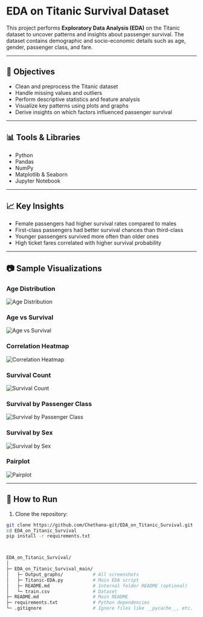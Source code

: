 # EDA on Titanic Survival Dataset

This project performs **Exploratory Data Analysis (EDA)** on the Titanic dataset to uncover patterns and insights about passenger survival. The dataset contains demographic and socio-economic details such as age, gender, passenger class, and fare.

---

## 📌 Objectives
- Clean and preprocess the Titanic dataset  
- Handle missing values and outliers  
- Perform descriptive statistics and feature analysis  
- Visualize key patterns using plots and graphs  
- Derive insights on which factors influenced passenger survival  

---

## 📊 Tools & Libraries
- Python  
- Pandas  
- NumPy  
- Matplotlib & Seaborn  
- Jupyter Notebook  

---

## 📈 Key Insights
- Female passengers had higher survival rates compared to males  
- First-class passengers had better survival chances than third-class  
- Younger passengers survived more often than older ones  
- High ticket fares correlated with higher survival probability  

---

## 📷 Sample Visualizations

### Age Distribution
![Age Distribution](EDA_on_Titanic_Survival_main/Output_graphs/Age-Distribution.png)

### Age vs Survival
![Age vs Survival](EDA_on_Titanic_Survival_main/Output_graphs/Age-vs-Survival.png)

### Correlation Heatmap
![Correlation Heatmap](EDA_on_Titanic_Survival_main/Output_graphs/Correlation-heatmap.png)

### Survival Count
![Survival Count](EDA_on_Titanic_Survival_main/Output_graphs/Survial-count.png)

### Survival by Passenger Class
![Survival by Passenger Class](EDA_on_Titanic_Survival_main/Output_graphs/Survival-by-passenger-class.png)

### Survival by Sex
![Survival by Sex](EDA_on_Titanic_Survival_main/Output_graphs/Survival-by-sex.png)

### Pairplot
![Pairplot](EDA_on_Titanic_Survival_main/Output_graphs/pairplot.png)

---

## 🚀 How to Run
1. Clone the repository:
```bash
git clone https://github.com/Chethana-git/EDA_on_Titanic_Survival.git
cd EDA_on_Titanic_Survival
pip install -r requirements.txt



EDA_on_Titanic_Survival/
│
├─ EDA_on_Titanic_Survival_main/
│   ├─ Output_graphs/           # All screenshots
│   ├─ Titanic-EDA.py           # Main EDA script
│   ├─ README.md                # Internal folder README (optional)
│   └─ train.csv                # Dataset
├─ README.md                    # Main README
├─ requirements.txt             # Python dependencies
└─ .gitignore                   # Ignore files like __pycache__, etc.
